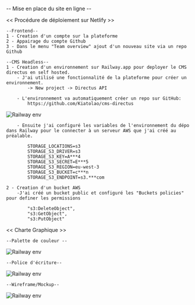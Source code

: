 -- Mise en place du site en ligne --

<< Procédure de déploiement  sur Netlify >>

    --Frontend--
    1 - Creation d'un compte sur la plateforme
    2 - Appairage du compte Github
    3 - Dans le menu "Team overview" ajout d'un nouveau site via un repo Github

    --CMS Headless--
    1 - Creation d'un environnement sur Railway.app pour deployer le CMS directus en self hosted.
        - J'ai utilisé une fonctionnalité de la plateforme pour créer un environnement.
            -> New project -> Directus API

        - L'environnement va automatiquement créer un repo sur GitHub: 
            https://github.com/Kiatolao/cms-directus

![Railway env](https://charles-cantin.s3.eu-west-3.amazonaws.com/image/railway.png)

        - Ensuite j'ai configuré les variables de l'environnement du dépo dans Railway pour le connecter à un serveur AWS que j'ai créé au préalable.

            STORAGE_LOCATIONS=s3
            STORAGE_S3_DRIVER=s3
            STORAGE_S3_KEY=A***4
            STORAGE_S3_SECRET=E***5
            STORAGE_S3_REGION=eu-west-3
            STORAGE_S3_BUCKET=c***n
            STORAGE_S3_ENDPOINT=s3.***com
    
    2 - Creation d'un bucket AWS
        -J'ai créé un bucket public et configuré les "Buckets policies" pour definer les permissions

            "s3:DeleteObject",
            "s3:GetObject",
            "s3:PutObject"

<< Charte Graphique >>

    --Palette de couleur --

![Railway env](https://charles-cantin.s3.eu-west-3.amazonaws.com/image/palette.png)   

    --Police d'écriture--

![Railway env](https://charles-cantin.s3.eu-west-3.amazonaws.com/image/police.png)   

    --Wireframe/Mockup--

![Railway env](https://charles-cantin.s3.eu-west-3.amazonaws.com/image/figma.png)   
